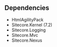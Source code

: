 ## Dependencies

 - HtmlAgilityPack
 - Sitecore.Kernel (7.2)
 - Sitecore.Logging
 - Sitecore.Mvc
 - Sitecore.Nexus
